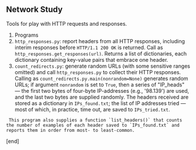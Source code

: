 ## Network Study

Tools for play with HTTP requests and responses.

 1. Programs
   2. `http_responses.py`: report headers from all HTTP responses, including interim responses before `HTTP/1.1 200 OK` is returned. Call as `http_responses.get_responses(url)`. Returns a list of dictionaries, each dictionary containing key-value pairs that embrace one header.
   2. `count_redirects.py`: generate random URLs (with some sensitive ranges omitted) and call `http_responses.py` to collect their HTTP responses. Calling as `count_redirects.py.main(nonrandom=None)` generates random URLs; if argument `nonrandom` is set to `True`, then a series of "IP_heads" — the first two bytes of four-byte IP-addresses (e.g., '98.139') are used, and the last two bytes are supplied randomly. The headers received are stored as a dictionary in `IPs_found.txt`; the list of IP addresses tried — most of which, in practice, time out, are saved to `IPs_tried.txt`.

     This program also supplies a function `list_headers()` that counts the number of examples of each header saved to `IPs_found.txt` and reports them in order from most- to least-common.

[end]
